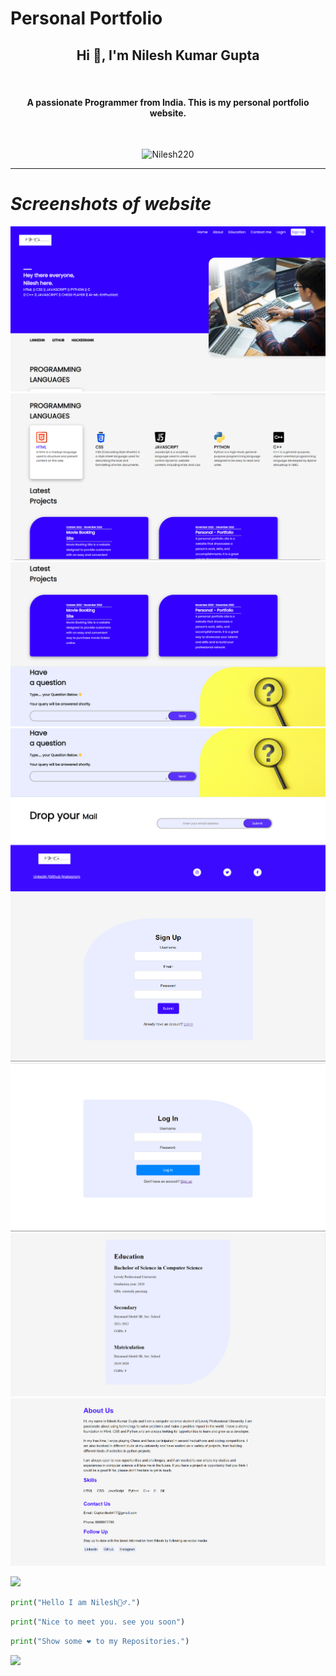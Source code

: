 # Personal Portfolio
<h2 align="center">Hi 👋, I'm Nilesh Kumar Gupta</h2> <br>
<h4 align="center">A passionate Programmer from India.
This is my personal portfolio website.</h4>

 <br>


<center><p> <img src="https://img.shields.io/github/followers/Nilesh220.svg?style=social&label=Follow" alt="Nilesh220" /> </p></center>

***

# _Screenshots of website_

![image](./screen-shots/Screenshot_1.png) <br>
![image](./screen-shots/Screenshot_2.png) <br>
![image](./screen-shots/Screenshot_3.png) <br>
![image](./screen-shots/Screenshot_4.png) <br>
![image](./screen-shots/Screenshot_5.png) <br>
![image](./screen-shots/Screenshot_6.png) <br>
![image](./screen-shots/Screenshot_7.png) <br>
![image](./screen-shots/Screenshot_8.png)  <br>


<img src= "https://user-images.githubusercontent.com/73097560/115834477-dbab4500-a447-11eb-908a-139a6edaec5c.gif">

```python
print("Hello I am Nilesh🙋‍♂️.")
```
```python
print("Nice to meet you. see you soon")
```
```python
print("Show some ❤️ to my Repositories.")
```
<img src= "https://user-images.githubusercontent.com/73097560/115834477-dbab4500-a447-11eb-908a-139a6edaec5c.gif">





